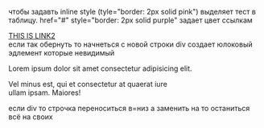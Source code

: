 чтобы задавть inline style (tyle="border: 2px solid pink") выделяет тест в таблицу.
href="#" style="border: 2px solid purple" задает цвет ссылкам
<div>
        <a href="#">THIS IS LINK2</a>
    </div>
если так обернуть то начнеться с новой   строки div создает юлоковый эдлемент которые невидимый
<p>Lorem ipsum dolor sit amet consectetur adipisicing elit. <div class="color"> Vel minus est, qui et consectetur at quaerat iure</div> ullam ipsam. Maiores!</p> если div то строчка переноситься в=низ
а заменить на <span> то останиться всё на своих